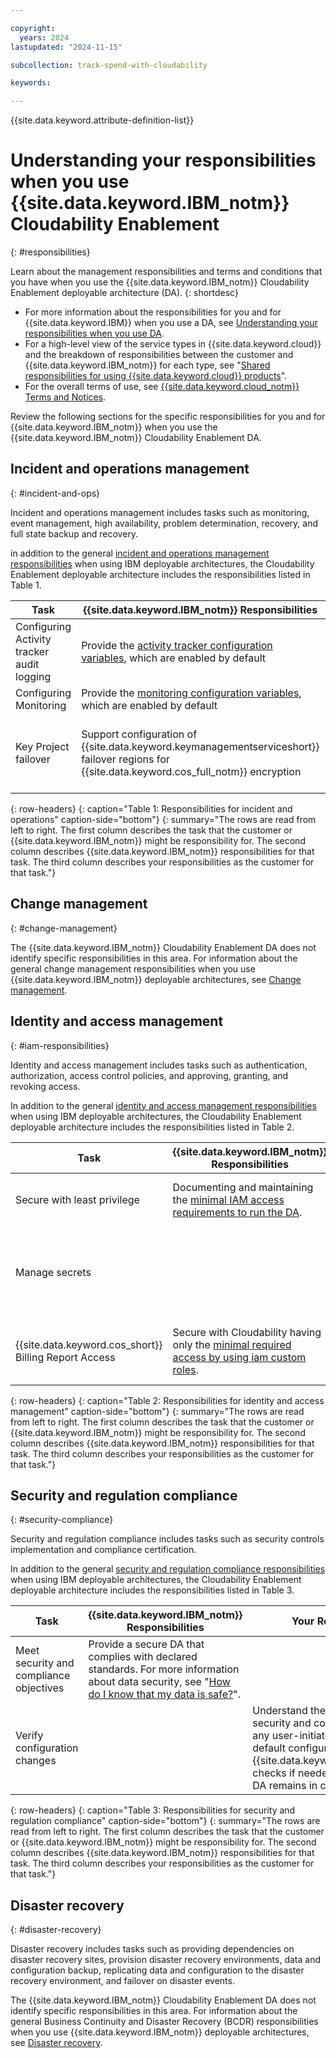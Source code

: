 ```yaml
---

copyright:
  years: 2024
lastupdated: "2024-11-15"

subcollection: track-spend-with-cloudability

keywords:

---
```


{{site.data.keyword.attribute-definition-list}}

# Understanding your responsibilities when you use {{site.data.keyword.IBM_notm}} Cloudability Enablement
{: #responsibilities}



Learn about the management responsibilities and terms and conditions that you have when you use the {{site.data.keyword.IBM_notm}} Cloudability Enablement deployable architecture (DA).
{: shortdesc}

- For more information about the responsibilities for you and for {{site.data.keyword.IBM}} when you use a DA, see [Understanding your responsibilities when you use DA](/docs/secure-enterprise?topic=secure-enterprise-responsibilities-deployable-architectures).
- For a high-level view of the service types in {{site.data.keyword.cloud}} and the breakdown of responsibilities between the customer and {{site.data.keyword.IBM_notm}} for each type, see "[Shared responsibilities for using {{site.data.keyword.cloud}} products](/docs/overview?topic=overview-shared-responsibilities)".
- For the overall terms of use, see [{{site.data.keyword.cloud_notm}} Terms and Notices](/docs/overview?topic=overview-terms).



Review the following sections for the specific responsibilities for you and for {{site.data.keyword.IBM_notm}} when you use the {{site.data.keyword.IBM_notm}} Cloudability Enablement DA.





## Incident and operations management
{: #incident-and-ops}




Incident and operations management includes tasks such as monitoring, event management, high availability, problem determination, recovery, and full state backup and recovery.

in addition to the general [incident and operations management responsibilities](/docs/secure-enterprise?topic=secure-enterprise-responsibilities-deployable-architectures#incident-and-ops-da) when using IBM deployable architectures, the Cloudability Enablement deployable architecture includes the responsibilities listed in Table 1.

| Task | {{site.data.keyword.IBM_notm}} Responsibilities | Your Responsibilities |
|----------|-----------------------|--------|
|Configuring Activity tracker audit logging| Provide the [activity tracker configuration variables](/docs/track-spend-with-cloudability?topic=track-spend-with-cloudability-configure#bucket-audit-events), which are enabled by default | Review and disable these configurations as desired and [configure a target](/docs/atracker?topic=atracker-getting-started-target-cloud-logs) to view the logs |
|Configuring Monitoring |Provide the [monitoring configuration variables](/docs/track-spend-with-cloudability?topic=track-spend-with-cloudability-configure#bucket-metrics), which are enabled by default | 1. Review and disable these configurations as desired. \n 2. Configure a [metrics target](/docs/metrics-router?topic=metrics-router-target-manage&interface=ui). |
|Key Project failover| Support configuration of {{site.data.keyword.keymanagementserviceshort}} failover regions for {{site.data.keyword.cos_full_notm}} encryption | Selecting one of the [supported {{site.data.keyword.keymanagementserviceshort}} failover regions](/docs/key-protect?topic=key-protect-ha-dr#availability) when [configuring the region](/docs/track-spend-with-cloudability?topic=track-spend-with-cloudability-configure#regions) of the deployed infrastructure if {{site.data.keyword.keymanagementserviceshort}} failover support if needed. |
{: row-headers}
{: caption="Table 1: Responsibilities for incident and operations" caption-side="bottom"}
{: summary="The rows are read from left to right. The first column describes the task that the customer or {{site.data.keyword.IBM_notm}} might be responsibility for. The second column describes {{site.data.keyword.IBM_notm}} responsibilities for that task. The third column describes your responsibilities as the customer for that task."}


## Change management
{: #change-management}






The {{site.data.keyword.IBM_notm}} Cloudability Enablement DA does not identify specific responsibilities in this area. For information about the general change management responsibilities when you use {{site.data.keyword.IBM_notm}} deployable architectures, see [Change management](/docs/secure-enterprise?topic=secure-enterprise-responsibilities-deployable-architectures#change-management-da).


## Identity and access management
{: #iam-responsibilities}




Identity and access management includes tasks such as authentication, authorization, access control policies, and approving, granting, and revoking access.

In addition to the general [identity and access management responsibilities](/docs/secure-enterprise?topic=secure-enterprise-responsibilities-deployable-architectures#iam-responsibilities-da) when using IBM deployable architectures, the Cloudability Enablement deployable architecture includes the responsibilities listed in Table 2.

| Task | {{site.data.keyword.IBM_notm}} Responsibilities | Your Responsibilities |
|----------|-----------------------|--------|
| Secure with least privilege | Documenting and maintaining the [minimal IAM access requirements to run the DA](/docs/track-spend-with-cloudability?topic=track-spend-with-cloudability-planning#cloudability-iam-prereqs). | Ensure that the DA operator (user, service ID, or trusted profile) is [configured with the least privileged access policies](/docs/track-spend-with-cloudability?topic=track-spend-with-cloudability-planning#cloudability-iam-prereqs) |
| Manage secrets | | * Generate the necessary secrets (IAM API keys) and configure trusted profiles that are needed to run the DA. \n * Manage generated secrets by following secure best practices such as rotating credentials. |
| {{site.data.keyword.cos_short}} Billing Report Access | Secure with Cloudability having only the [minimal required access by using iam custom roles](/docs/track-spend-with-cloudability?topic=track-spend-with-cloudability-ibm-cloud-enablement-faqs#what-access-for-cloudability). | Administrate access to the {{site.data.keyword.cos_full_notm}} bucket which contains the {{site.data.keyword.IBM_notm}} billing reports. |
{: row-headers}
{: caption="Table 2: Responsibilities for identity and access management" caption-side="bottom"}
{: summary="The rows are read from left to right. The first column describes the task that the customer or {{site.data.keyword.IBM_notm}} might be responsibility for. The second column describes {{site.data.keyword.IBM_notm}} responsibilities for that task. The third column describes your responsibilities as the customer for that task."}

## Security and regulation compliance
{: #security-compliance}




Security and regulation compliance includes tasks such as security controls implementation and compliance certification.

In addition to the general [security and regulation compliance responsibilities](https://test.cloud.ibm.com/docs-draft/secure-enterprise?topic=secure-enterprise-responsibilities-deployable-architectures#security-compliance-da) when using IBM deployable architectures, the Cloudability Enablement deployable architecture includes the responsibilities listed in Table 3.

| Task | {{site.data.keyword.IBM_notm}} Responsibilities | Your Responsibilities |
|----------|-----------------------|--------|
| Meet security and compliance objectives | Provide a secure DA that complies with declared standards. For more information about data security, see "[How do I know that my data is safe?](/docs/overview?topic=overview-security)". | |
| Verify configuration changes | | Understand the effects on the security and compliance posture of any user-initiated changes to the default configuration. Run {{site.data.keyword.compliance_long}} checks if needed to ensure that the DA remains in compliance. |
{: row-headers}
{: caption="Table 3: Responsibilities for security and regulation compliance" caption-side="bottom"}
{: summary="The rows are read from left to right. The first column describes the task that the customer or {{site.data.keyword.IBM_notm}} might be responsibility for. The second column describes {{site.data.keyword.IBM_notm}} responsibilities for that task. The third column describes your responsibilities as the customer for that task."}

## Disaster recovery
{: #disaster-recovery}




Disaster recovery includes tasks such as providing dependencies on disaster recovery sites, provision disaster recovery environments, data and configuration backup, replicating data and configuration to the disaster recovery environment, and failover on disaster events.

The {{site.data.keyword.IBM_notm}} Cloudability Enablement DA does not identify specific responsibilities in this area. For information about the general Business Continuity and Disaster Recovery (BCDR) responsibilities when you use {{site.data.keyword.IBM_notm}} deployable architectures, see [Disaster recovery](/docs/secure-enterprise?topic=secure-enterprise-responsibilities-deployable-architectures#disaster-recovery-da).
